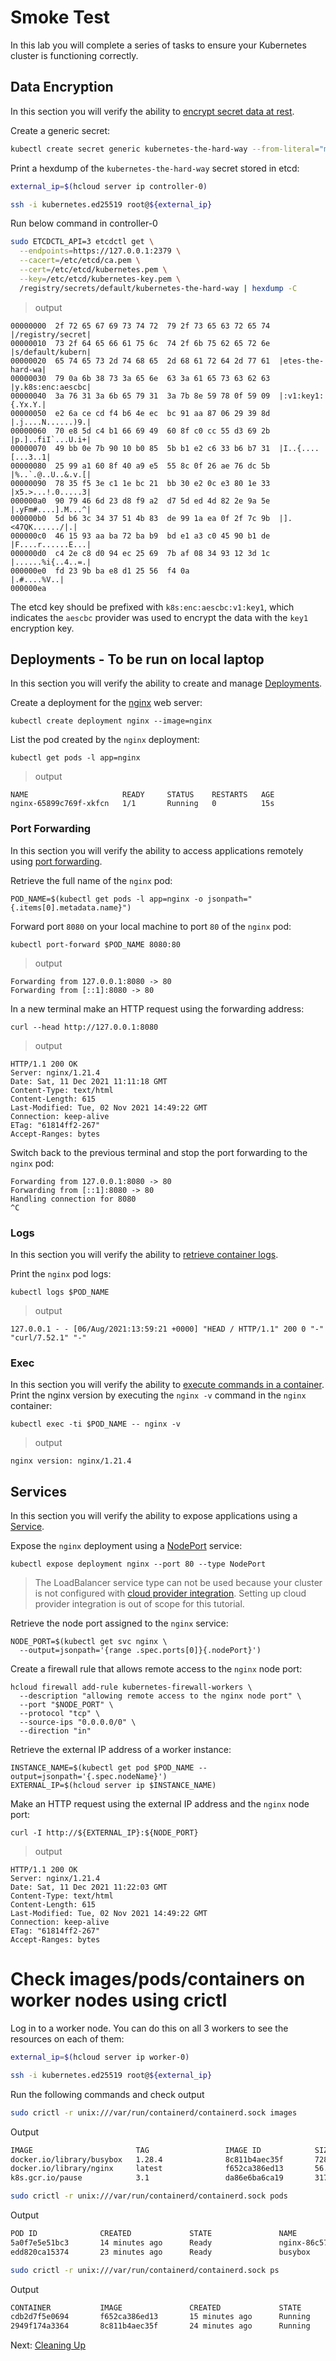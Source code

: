 # Smoke Test

In this lab you will complete a series of tasks to ensure your Kubernetes cluster is functioning correctly.

## Data Encryption

In this section you will verify the ability to [encrypt secret data at rest](https://kubernetes.io/docs/tasks/administer-cluster/encrypt-data/#verifying-that-data-is-encrypted).

Create a generic secret:

```sh
kubectl create secret generic kubernetes-the-hard-way --from-literal="mykey=mydata"
```

Print a hexdump of the `kubernetes-the-hard-way` secret stored in etcd:

```sh
external_ip=$(hcloud server ip controller-0)

ssh -i kubernetes.ed25519 root@${external_ip}
```
Run below command in controller-0

```sh
sudo ETCDCTL_API=3 etcdctl get \
  --endpoints=https://127.0.0.1:2379 \
  --cacert=/etc/etcd/ca.pem \
  --cert=/etc/etcd/kubernetes.pem \
  --key=/etc/etcd/kubernetes-key.pem \
  /registry/secrets/default/kubernetes-the-hard-way | hexdump -C
```

> output

```
00000000  2f 72 65 67 69 73 74 72  79 2f 73 65 63 72 65 74  |/registry/secret|
00000010  73 2f 64 65 66 61 75 6c  74 2f 6b 75 62 65 72 6e  |s/default/kubern|
00000020  65 74 65 73 2d 74 68 65  2d 68 61 72 64 2d 77 61  |etes-the-hard-wa|
00000030  79 0a 6b 38 73 3a 65 6e  63 3a 61 65 73 63 62 63  |y.k8s:enc:aescbc|
00000040  3a 76 31 3a 6b 65 79 31  3a 7b 8e 59 78 0f 59 09  |:v1:key1:{.Yx.Y.|
00000050  e2 6a ce cd f4 b6 4e ec  bc 91 aa 87 06 29 39 8d  |.j....N......)9.|
00000060  70 e8 5d c4 b1 66 69 49  60 8f c0 cc 55 d3 69 2b  |p.]..fiI`...U.i+|
00000070  49 bb 0e 7b 90 10 b0 85  5b b1 e2 c6 33 b6 b7 31  |I..{....[...3..1|
00000080  25 99 a1 60 8f 40 a9 e5  55 8c 0f 26 ae 76 dc 5b  |%..`.@..U..&.v.[|
00000090  78 35 f5 3e c1 1e bc 21  bb 30 e2 0c e3 80 1e 33  |x5.>...!.0.....3|
000000a0  90 79 46 6d 23 d8 f9 a2  d7 5d ed 4d 82 2e 9a 5e  |.yFm#....].M...^|
000000b0  5d b6 3c 34 37 51 4b 83  de 99 1a ea 0f 2f 7c 9b  |].<47QK....../|.|
000000c0  46 15 93 aa ba 72 ba b9  bd e1 a3 c0 45 90 b1 de  |F....r......E...|
000000d0  c4 2e c8 d0 94 ec 25 69  7b af 08 34 93 12 3d 1c  |......%i{..4..=.|
000000e0  fd 23 9b ba e8 d1 25 56  f4 0a                    |.#....%V..|
000000ea
```

The etcd key should be prefixed with `k8s:enc:aescbc:v1:key1`, which indicates the `aescbc` provider was used to encrypt the data with the `key1` encryption key.

## Deployments  - To be run on local laptop

In this section you will verify the ability to create and manage [Deployments](https://kubernetes.io/docs/concepts/workloads/controllers/deployment/).

Create a deployment for the [nginx](https://nginx.org/en/) web server:

```
kubectl create deployment nginx --image=nginx
```

List the pod created by the `nginx` deployment:

```
kubectl get pods -l app=nginx
```

> output

```
NAME                     READY     STATUS    RESTARTS   AGE
nginx-65899c769f-xkfcn   1/1       Running   0          15s
```

### Port Forwarding

In this section you will verify the ability to access applications remotely using [port forwarding](https://kubernetes.io/docs/tasks/access-application-cluster/port-forward-access-application-cluster/).

Retrieve the full name of the `nginx` pod:

```
POD_NAME=$(kubectl get pods -l app=nginx -o jsonpath="{.items[0].metadata.name}")
```

Forward port `8080` on your local machine to port `80` of the `nginx` pod:

```
kubectl port-forward $POD_NAME 8080:80
```

> output

```
Forwarding from 127.0.0.1:8080 -> 80
Forwarding from [::1]:8080 -> 80
``` 
In a new terminal make an HTTP request using the forwarding address:

```
curl --head http://127.0.0.1:8080
```

> output

```
HTTP/1.1 200 OK
Server: nginx/1.21.4
Date: Sat, 11 Dec 2021 11:11:18 GMT
Content-Type: text/html
Content-Length: 615
Last-Modified: Tue, 02 Nov 2021 14:49:22 GMT
Connection: keep-alive
ETag: "61814ff2-267"
Accept-Ranges: bytes
```

Switch back to the previous terminal and stop the port forwarding to the `nginx` pod:

```
Forwarding from 127.0.0.1:8080 -> 80
Forwarding from [::1]:8080 -> 80
Handling connection for 8080
^C
```

### Logs

In this section you will verify the ability to [retrieve container logs](https://kubernetes.io/docs/concepts/cluster-administration/logging/).

Print the `nginx` pod logs:

```
kubectl logs $POD_NAME
```

> output

```
127.0.0.1 - - [06/Aug/2021:13:59:21 +0000] "HEAD / HTTP/1.1" 200 0 "-" "curl/7.52.1" "-"
```

### Exec

In this section you will verify the ability to [execute commands in a container](https://kubernetes.io/docs/tasks/debug-application-cluster/get-shell-running-container/#running-individual-commands-in-a-container).
Print the nginx version by executing the `nginx -v` command in the `nginx` container:

```
kubectl exec -ti $POD_NAME -- nginx -v
```

> output

```
nginx version: nginx/1.21.4
```

## Services

In this section you will verify the ability to expose applications using a [Service](https://kubernetes.io/docs/concepts/services-networking/service/).

Expose the `nginx` deployment using a [NodePort](https://kubernetes.io/docs/concepts/services-networking/service/#type-nodeport) service:

```
kubectl expose deployment nginx --port 80 --type NodePort
```

> The LoadBalancer service type can not be used because your cluster is not configured with [cloud provider integration](https://kubernetes.io/docs/getting-started-guides/scratch/#cloud-provider). Setting up cloud provider integration is out of scope for this tutorial.

Retrieve the node port assigned to the `nginx` service:

```
NODE_PORT=$(kubectl get svc nginx \
  --output=jsonpath='{range .spec.ports[0]}{.nodePort}')
```

Create a firewall rule that allows remote access to the `nginx` node port:

```
hcloud firewall add-rule kubernetes-firewall-workers \
  --description "allowing remote access to the nginx node port" \
  --port "$NODE_PORT" \
  --protocol "tcp" \
  --source-ips "0.0.0.0/0" \
  --direction "in"
```

Retrieve the external IP address of a worker instance:

```
INSTANCE_NAME=$(kubectl get pod $POD_NAME --output=jsonpath='{.spec.nodeName}')
EXTERNAL_IP=$(hcloud server ip $INSTANCE_NAME)
```

Make an HTTP request using the external IP address and the `nginx` node port:

```
curl -I http://${EXTERNAL_IP}:${NODE_PORT}
```

> output

```
HTTP/1.1 200 OK
Server: nginx/1.21.4
Date: Sat, 11 Dec 2021 11:22:03 GMT
Content-Type: text/html
Content-Length: 615
Last-Modified: Tue, 02 Nov 2021 14:49:22 GMT
Connection: keep-alive
ETag: "61814ff2-267"
Accept-Ranges: bytes
```

# Check images/pods/containers on worker nodes using crictl

Log in to a worker node. You can do this on all 3 workers to see the resources on each of them:

```sh
external_ip=$(hcloud server ip worker-0)

ssh -i kubernetes.ed25519 root@${external_ip}
```
Run the following commands and check output

```sh
sudo crictl -r unix:///var/run/containerd/containerd.sock images
```

Output
```sh
IMAGE                       TAG                 IMAGE ID            SIZE
docker.io/library/busybox   1.28.4              8c811b4aec35f       728kB
docker.io/library/nginx     latest              f652ca386ed13       56.7MB
k8s.gcr.io/pause            3.1                 da86e6ba6ca19       317kB
```

```sh
sudo crictl -r unix:///var/run/containerd/containerd.sock pods
```

Output
```sh
POD ID              CREATED             STATE               NAME                     NAMESPACE           ATTEMPT
5a0f7e5e51bc3       14 minutes ago      Ready               nginx-86c57db685-hlkhs   default             0
edd820ca15374       23 minutes ago      Ready               busybox                  default             0
```

```sh
sudo crictl -r unix:///var/run/containerd/containerd.sock ps
```

Output
```sh
CONTAINER           IMAGE               CREATED             STATE               NAME                ATTEMPT             POD ID
cdb2d7f5e0694       f652ca386ed13       15 minutes ago      Running             nginx               0                   5a0f7e5e51bc3
2949f174a3364       8c811b4aec35f       24 minutes ago      Running             busybox             0                   edd820ca15374
```

Next: [Cleaning Up](14-cleanup.md)
